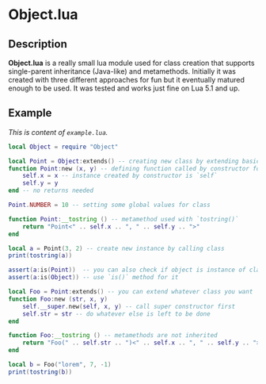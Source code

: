 # Object.lua
## Description
**Object.lua** is a really small lua module used for class creation that supports single-parent inheritance (Java-like) and metamethods. Initially it was created with three different approaches for fun but it eventually matured enough to be used. It was tested and works just fine on Lua 5.1 and up.
## Example
*This is content of `example.lua`.*
```lua
local Object = require "Object"

local Point = Object:extends() -- creating new class by extending basic class
function Point:new (x, y) -- defining function called by constructor for newly created class
	self.x = x -- instance created by constructor is `self`
	self.y = y
end -- no returns needed

Point.NUMBER = 10 -- setting some global values for class

function Point:__tostring () -- metamethod used with `tostring()`
	return "Point<" .. self.x .. ", " .. self.y .. ">"
end

local a = Point(3, 2) -- create new instance by calling class
print(tostring(a))

assert(a:is(Point))  -- you can also check if object is instance of class
assert(a:is(Object)) -- use `is()` method for it

local Foo = Point:extends() -- you can extend whatever class you want
function Foo:new (str, x, y)
	self.__super.new(self, x, y) -- call super constructor first
	self.str = str -- do whatever else is left to be done
end

function Foo:__tostring () -- metamethods are not inherited
	return "Foo(" .. self.str .. ")<" .. self.x .. ", " .. self.y .. ">"
end

local b = Foo("lorem", 7, -1)
print(tostring(b))
```
